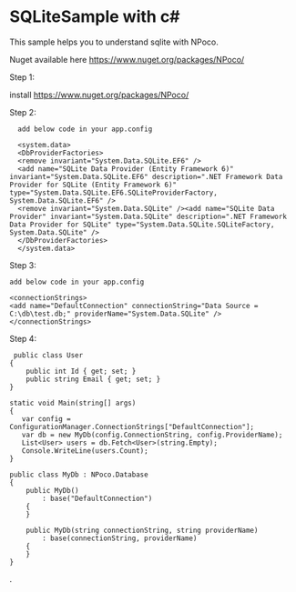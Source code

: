 # SQLiteSample with c#

This sample helps you to understand sqlite with NPoco.

Nuget available here <https://www.nuget.org/packages/NPoco/> 

Step 1:
    
   install <https://www.nuget.org/packages/NPoco/> 

Step 2: 

      add below code in your app.config

      <system.data>
      <DbProviderFactories>
      <remove invariant="System.Data.SQLite.EF6" />
      <add name="SQLite Data Provider (Entity Framework 6)" invariant="System.Data.SQLite.EF6" description=".NET Framework Data Provider for SQLite (Entity Framework 6)" type="System.Data.SQLite.EF6.SQLiteProviderFactory, System.Data.SQLite.EF6" />
      <remove invariant="System.Data.SQLite" /><add name="SQLite Data Provider" invariant="System.Data.SQLite" description=".NET Framework Data Provider for SQLite" type="System.Data.SQLite.SQLiteFactory, System.Data.SQLite" />
      </DbProviderFactories>
      </system.data>


Step 3: 

    add below code in your app.config
    
    <connectionStrings>
    <add name="DefaultConnection" connectionString="Data Source = C:\db\test.db;" providerName="System.Data.SQLite" />
    </connectionStrings>

Step 4:

     public class User
    {
        public int Id { get; set; }
        public string Email { get; set; }
    }

    static void Main(string[] args)
    {
       var config = ConfigurationManager.ConnectionStrings["DefaultConnection"];
       var db = new MyDb(config.ConnectionString, config.ProviderName);
       List<User> users = db.Fetch<User>(string.Empty);
       Console.WriteLine(users.Count);
    }

    public class MyDb : NPoco.Database
    {
        public MyDb()
            : base("DefaultConnection")
        {
        }

        public MyDb(string connectionString, string providerName)
            : base(connectionString, providerName)
        {
        }
    }
.
